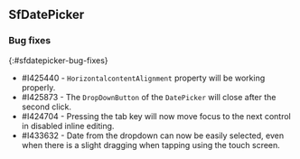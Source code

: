 ## SfDatePicker   

### Bug fixes
{:#sfdatepicker-bug-fixes}

* \#I425440 - `HorizontalcontentAlignment` property will be working properly.
* \#I425873 - The `DropDownButton` of the `DatePicker` will close after the second click.
* \#I424704 - Pressing the tab key will now move focus to the next control in disabled inline editing.
* \#I433632 - Date from the dropdown can now be easily selected, even when there is a slight dragging when tapping using the touch screen.